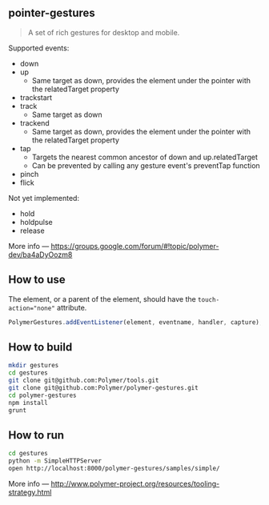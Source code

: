 ## pointer-gestures
> A set of rich gestures for desktop and mobile.

Supported events:
* down
* up
    * Same target as down, provides the element under the pointer with the relatedTarget property
* trackstart
* track
    * Same target as down
* trackend
    * Same target as down, provides the element under the pointer with the relatedTarget property
* tap
    * Targets the nearest common ancestor of down and up.relatedTarget
    * Can be prevented by calling any gesture event's preventTap function
* pinch
* flick

Not yet implemented:
* hold
* holdpulse
* release

More info — https://groups.google.com/forum/#!topic/polymer-dev/ba4aDyOozm8

## How to use

The element, or a parent of the element, should have the `touch-action="none"` attribute.

```javascript
PolymerGestures.addEventListener(element, eventname, handler, capture);
```

## How to build

```bash
mkdir gestures
cd gestures
git clone git@github.com:Polymer/tools.git
git clone git@github.com:Polymer/polymer-gestures.git
cd polymer-gestures
npm install
grunt
```

## How to run
```bash
cd gestures
python -m SimpleHTTPServer
open http://localhost:8000/polymer-gestures/samples/simple/
```
More info — http://www.polymer-project.org/resources/tooling-strategy.html
